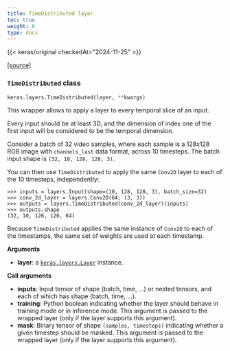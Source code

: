 ```yaml
---
title: TimeDistributed layer
toc: true
weight: 6
type: docs
---
```


{{< keras/original checkedAt="2024-11-25" >}}

[\[source\]](https://github.com/keras-team/keras/tree/v3.6.0/keras/src/layers/rnn/time_distributed.py#L10)

### `TimeDistributed` class

```python
keras.layers.TimeDistributed(layer, **kwargs)
```

This wrapper allows to apply a layer to every temporal slice of an input.

Every input should be at least 3D, and the dimension of index one of the first input will be considered to be the temporal dimension.

Consider a batch of 32 video samples, where each sample is a 128x128 RGB image with `channels_last` data format, across 10 timesteps. The batch input shape is `(32, 10, 128, 128, 3)`.

You can then use `TimeDistributed` to apply the same `Conv2D` layer to each of the 10 timesteps, independently:

```console
>>> inputs = layers.Input(shape=(10, 128, 128, 3), batch_size=32)
>>> conv_2d_layer = layers.Conv2D(64, (3, 3))
>>> outputs = layers.TimeDistributed(conv_2d_layer)(inputs)
>>> outputs.shape
(32, 10, 126, 126, 64)
```

Because `TimeDistributed` applies the same instance of `Conv2D` to each of the timestamps, the same set of weights are used at each timestamp.

**Arguments**

- **layer**: a [`keras.layers.Layer`](/api/layers/base_layer#layer-class) instance.

**Call arguments**

- **inputs**: Input tensor of shape (batch, time, ...) or nested tensors, and each of which has shape (batch, time, ...).
- **training**: Python boolean indicating whether the layer should behave in training mode or in inference mode. This argument is passed to the wrapped layer (only if the layer supports this argument).
- **mask**: Binary tensor of shape `(samples, timesteps)` indicating whether a given timestep should be masked. This argument is passed to the wrapped layer (only if the layer supports this argument).
